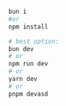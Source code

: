 




```bash
bun i
#or 
npm install
```
```bash
# best option:
bun dev
# or
npm run dev
# or
yarn dev
# or
pnpm devasd
```

